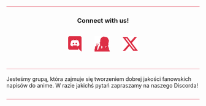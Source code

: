<img src="../img/misc/hr.png" alt="divider" style="width: auto;">

<h3 align="center">Connect with us!</h3>
<p align="center">
    <a href="https://discord.com/invite/xT7R7QNJPA" target="_blank"><img style="display: inline-block; width: 35px; height: auto; margin: 15px;" src="../img/icons/discord.png" alt="Discord" /></a>
    <a href="https://nekobt.to/groups/4629475342391" target="_blank"><img style="display: inline-block; width: 40px; height: auto; margin: 15px;" src="../img/icons/nekobt.png" alt="Nekobt"/></a>
    <a href="https://x.com/SubsDemo" target="_blank"><img style="display: inline-block; width: 40px; height: auto; margin: 15px;" src="../img/icons/X.png" alt="X" /></a>
</p>

<img src="../img/misc/hr.png" alt="divider" style="width: auto;">

Jesteśmy grupą, która zajmuje się tworzeniem dobrej jakości fanowskich napisów do anime. 
W razie jakichś pytań zapraszamy na naszego Discorda!

<img src="../img/misc/hr.png" alt="divider" style="width: auto;">